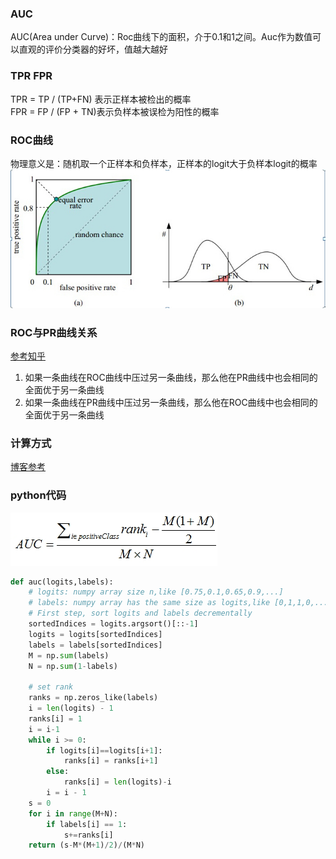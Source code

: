 ### AUC
AUC(Area under Curve)：Roc曲线下的面积，介于0.1和1之间。Auc作为数值可以直观的评价分类器的好坏，值越大越好

### TPR FPR
TPR = TP / (TP+FN)  表示正样本被检出的概率  
FPR = FP / (FP + TN)表示负样本被误检为阳性的概率  

### ROC曲线
物理意义是：随机取一个正样本和负样本，正样本的logit大于负样本logit的概率
![ROC曲线图](pics/ROC.jpg)

### ROC与PR曲线关系
[参考知乎](https://zhuanlan.zhihu.com/p/140790167)
1. 如果一条曲线在ROC曲线中压过另一条曲线，那么他在PR曲线中也会相同的全面优于另一条曲线
2. 如果一条曲线在PR曲线中压过另一条曲线，那么他在ROC曲线中也会相同的全面优于另一条曲线

### 计算方式
[博客参考](https://blog.csdn.net/renzhentinghai/article/details/81095857)


### python代码
![参考公式](pics/ROC公式.jpg)
```python
def auc(logits,labels):
    # logits: numpy array size n,like [0.75,0.1,0.65,0.9,...]
    # labels: numpy array has the same size as logits,like [0,1,1,0,...]
    # First step, sort logits and labels decrementally 
    sortedIndices = logits.argsort()[::-1]
    logits = logits[sortedIndices]
    labels = labels[sortedIndices]
    M = np.sum(labels)
    N = np.sum(1-labels)
    
    # set rank
    ranks = np.zeros_like(labels)
    i = len(logits) - 1
    ranks[i] = 1 
    i = i-1
    while i >= 0:
        if logits[i]==logits[i+1]:
            ranks[i] = ranks[i+1]
        else:
            ranks[i] = len(logits)-i
        i = i - 1
    s = 0
    for i in range(M+N):
        if labels[i] == 1:
            s+=ranks[i]
    return (s-M*(M+1)/2)/(M*N)
```